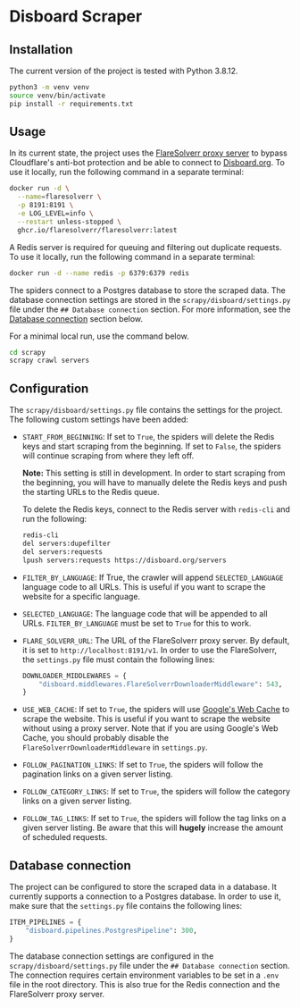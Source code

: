 # Disboard Scraper

## Installation

The current version of the project is tested with Python 3.8.12.

```bash
python3 -m venv venv
source venv/bin/activate
pip install -r requirements.txt
```

## Usage

In its current state, the project uses the [FlareSolverr proxy server](https://github.com/FlareSolverr/FlareSolverr)
to bypass Cloudflare's anti-bot protection and be able to connect to [
Disboard.org](https://disboard.org). To use it locally, run the following
command in a separate terminal:

```bash
docker run -d \
  --name=flaresolverr \
  -p 8191:8191 \
  -e LOG_LEVEL=info \
  --restart unless-stopped \
  ghcr.io/flaresolverr/flaresolverr:latest
```

A Redis server is required for queuing and filtering out duplicate requests.
To use it locally, run the following command in a separate terminal:

```bash
docker run -d --name redis -p 6379:6379 redis
```

The spiders connect to a Postgres database to store the scraped data.
The database connection settings are stored in the `scrapy/disboard/settings.py`
file under the `## Database connection` section. For more information, see
the [Database connection](#database-connection) section below.

For a minimal local run, use the command below.

```bash
cd scrapy
scrapy crawl servers
```

## Configuration

The `scrapy/disboard/settings.py` file contains the settings for the project.
The following custom settings have been added:

- `START_FROM_BEGINNING`: If set to `True`, the spiders will delete the
  Redis keys and start scraping from the beginning. If set to `False`, the
  spiders will continue scraping from where they left off.

  **Note:** This setting is still in development. In order to start scraping
  from the beginning, you will have to manually delete the Redis keys and
  push the starting URLs to the Redis queue.

  To delete the Redis keys, connect to the Redis server with
  `redis-cli` and run the following:

  ```bash
  redis-cli
  del servers:dupefilter
  del servers:requests
  lpush servers:requests https://disboard.org/servers
  ```

- `FILTER_BY_LANGUAGE`: If True, the crawler will append `SELECTED_LANGUAGE`
  language code to all URLs. This is useful if you want to scrape the website
  for a specific language.
- `SELECTED_LANGUAGE`: The language code that will be appended to all URLs.
  `FILTER_BY_LANGUAGE` must be set to `True` for this to work.

- `FLARE_SOLVERR_URL`: The URL of the FlareSolverr proxy server. By default,
  it is set to `http://localhost:8191/v1`. In order to use the FlareSolverr,
  the `settings.py` file must contain the following lines:

  ```python
  DOWNLOADER_MIDDLEWARES = {
      "disboard.middlewares.FlareSolverrDownloaderMiddleware": 543,
  }
  ```

- `USE_WEB_CACHE`: If set to `True`, the spiders will use [Google's Web Cache](https://webcache.googleusercontent.com/)
  to scrape the website. This is useful if you want to scrape the website
  without using a proxy server. Note that if you are using Google's Web Cache,
  you should probably disable the `FlareSolverrDownloaderMiddleware`
  in `settings.py`.
- `FOLLOW_PAGINATION_LINKS`: If set to `True`, the spiders will follow
  the pagination links on a given server listing.
- `FOLLOW_CATEGORY_LINKS`: If set to `True`, the spiders will follow the
  category links on a given server listing.
- `FOLLOW_TAG_LINKS`: If set to `True`, the spiders will follow the tag
  links on a given server listing. Be aware that this will **hugely** increase
  the amount of scheduled requests.

## Database connection

The project can be configured to store the scraped data in a database.
It currently supports a connection to a Postgres database. In order to use it,
make sure that the `settings.py` file contains the following lines:

```python
ITEM_PIPELINES = {
    "disboard.pipelines.PostgresPipeline": 300,
}
```

The database connection settings are configured in the `scrapy/disboard/settings.py`
file under the `## Database connection` section. The connection requires
certain environment variables to be set in a `.env` file in the root directory.
This is also true for the Redis connection and the FlareSolverr proxy server.
